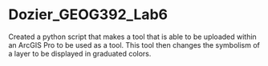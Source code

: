# Dozier_GEOG392_Lab6

Created a python script that makes a tool that is able to be uploaded within an ArcGIS Pro to be used as a tool. This tool then changes the symbolism of a layer to be displayed in graduated colors.



